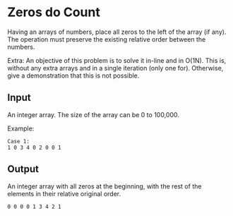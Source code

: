 # Zeros do Count

Having an arrays of numbers, place all zeros to the left of the array (if any).
The operation must preserve the existing relative order between the numbers.

Extra:
An objective of this problem is to solve it in-line and in O(1N).
This is, without any extra arrays and in a single iteration (only one for).
Otherwise, give a demonstration that this is not possible.

## Input 
An integer array. The size of the array can be 0 to 100,000.

Example:

```
Case 1:
1 0 3 4 0 2 0 0 1
```

## Output

An integer array with all zeros at the beginning, with the rest of the elements
in their relative original order.

```
0 0 0 0 1 3 4 2 1
```
